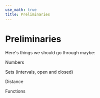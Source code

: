 ```yaml
---
use_math: true
title: Preliminaries
---
```


# Preliminaries

Here's things we should go through maybe:

Numbers

Sets (intervals, open and closed)

Distance

Functions

